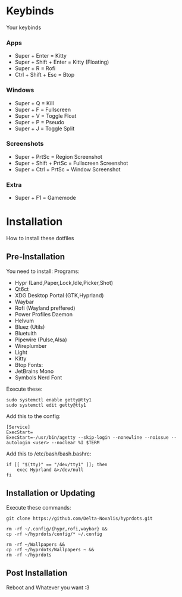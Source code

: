 # Keybinds
Your keybinds

### Apps
- Super + Enter = Kitty
- Super + Shift + Enter = Kitty (Floating)
- Super + R = Rofi
- Ctrl + Shift + Esc = Btop

### Windows
- Super + Q = Kill
- Super + F = Fullscreen
- Super + V = Toggle Float
- Super + P = Pseudo
- Super + J = Toggle Split

### Screenshots
- Super + PrtSc = Region Screenshot
- Super + Shift + PrtSc = Fullscreen Screenshot
- Super + Ctrl + PrtSc = Window Screenshot

### Extra
- Super + F1 = Gamemode


# Installation
How to install these dotfiles

## Pre-Installation
You need to install:
Programs:
- Hypr (Land,Paper,Lock,Idle,Picker,Shot)
- Qt6ct
- XDG Desktop Portal (GTK,Hyprland)
- Waybar
- Rofi (Wayland preffered)
- Power Profiles Daemon
- Helvum
- Bluez (Utils)
- Bluetuith
- Pipewire (Pulse,Alsa)
- Wireplumber
- Light
- Kitty
- Btop
Fonts:
- JetBrains Mono
- Symbols Nerd Font

Execute these:
```
sudo systemctl enable getty@tty1
sudo systemctl edit getty@tty1
```

Add this to the config:
```
[Service]
ExecStart=
ExecStart=-/usr/bin/agetty --skip-login --nonewline --noissue --autologin <user> --noclear %I $TERM
```

Add this to /etc/bash/bash.bashrc:
```
if [[ "$(tty)" == "/dev/tty1" ]]; then
    exec Hyprland &>/dev/null
fi
```

## Installation or Updating

Execute these commands:
```
git clone https://github.com/Delta-Novalis/hyprdots.git

rm -rf ~/.config/{hypr,rofi,waybar} &&
cp -rf ~/hyprdots/config/* ~/.config

rm -rf ~/Wallpapers &&
cp -rf ~/hyprdots/Wallpapers ~ &&
rm -rf ~/hyprdots
```
## Post Installation
Reboot and Whatever you want :3
